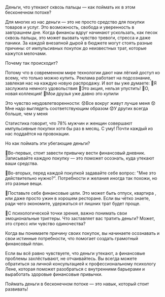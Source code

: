 

Деньги, что утекают сквозь пальцы — как поймать их в этом бесконечном потоке?

Для многих из нас деньги — это не просто средство для покупки товаров и услуг. Это возможность, свобода и уверенность в завтрашнем дне. Когда финансы вдруг начинают ускользать, как песок сквозь пальцы, это может вызвать чувство тревоги, стресса и даже паники. За каждой внезапной дырой в бюджете могут стоять разные причины: от импульсивных покупок до неизвестных трат, которые кажутся мелочами.

Почему так происходит?

Потому что в современном мире технологии дают нам лёгкий доступ ко всему, что только можно купить. Реклама работает на подсознание, завлекая нас на каждую новую распродажу. И вот вы уже думаете: 
🤑Я заслужила немного удовольствия
🤑Это акция, нельзя упустить!
🤑О, новая коллекция!
🤑Мои друзья уже давно это купили

Это чувство неудовлетворенности: 
😟Все вокруг живут лучше меня
😟Мне надо выглядеть соответствующим образом
😟У других всегда больше, чем у меня

Статистика говорит, что 78% мужчин и женщин совершают импульсивные покупки хотя бы раз в месяц. С уму! Почти каждый из нас поддаётся на провокации.

Но как поймать эти убегающие деньги?

🔹Во-первых, стоит завести привычку вести финансовый дневник. Записывайте каждую покупку — это поможет осознать, куда утекают ваши средства.

🔹Во-вторых, перед каждой покупкой задавайте себе вопрос: "Мне это действительно нужно?". Потребности и желания иногда так похожи, но это разные вещи.

🔹Поставьте себе финансовые цели. Это может быть отпуск, квартира , или даже просто ужин в хорошем ресторане. Если вы чётко знаете, ради чего экономите, удержаться от лишних трат будет проще.

🔹С психологической точки зрения, важно понимать свои эмоциональные триггеры. Что заставляет вас тратить деньги? Может, это стресс или чувство одиночества?

Когда вы понимаете причину своих покупок, вы начинаете осознавать и свои истинные потребности, что помогает создать грамотный финансовый план.

Если вы всё равно чувствуете, что деньги утекают, а финансовые проблемы захлёстывают, не отчаивайтесь. Вы всегда можете обратиться за личной консультацией к профессиональному психологу Лене, которая поможет разобраться с внутренними барьерами и выработать здоровые финансовые привычки. 

Поймать деньги в бесконечном потоке — это навык, который стоит развивать!